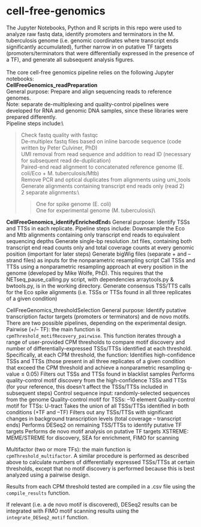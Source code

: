 # cell-free-genomics
The Jupyter Notebooks, Python and R scripts in this repo were used to analyze raw fastq data, identify promoters and terminators in the M. tuberculosis genome (i.e. genomic coordinates where transcript ends significantly accumulated), further narrow in on putative TF targets (promoters/terminators that were differentially expressed in the presence of a TF), and generate all subsequent analysis figures. \
\
The core cell-free genomics pipeline relies on the following Jupyter notebooks:\
**CellFreeGenomics_readPreparation**\
General purpose: Prepare and align sequencing reads to reference genomes.   \
Note: separate de-multiplexing and quality-control pipelines were developed for RNA and genomic DNA samples, since these libraries were prepared differently.\
Pipeline steps include:\
>Check fastq quality with fastqc  \
>De-multiplex fastq files based on inline barcode sequence (code written by Peter Culviner, PhD)\
>UMI removal from read sequence and addition to read ID (necessary for subsequent read de-duplication)\
>Paired-end read alignment to concatenated reference genome (E. coli/Eco + M. tuberculosis/Mtb)\
>Remove PCR and optical duplicates from alignments using umi_tools\
>Generate alignments containing transcript end reads only (read 2)\
>2 separate alignments:\
>>One for spike genome (E. coli)\
>>One for experimental genome (M. tuberculosis)\

**CellFreeGenomics_identifyEnrichedEnd**s
General purpose: Identify TSSs and TTSs in each replicate.
Pipeline steps include:
  Downsample the Eco and Mtb alignments containing only transcript end reads to equivalent sequencing depths
  Generate single-bp resolution .txt files, containing both transcript end read counts only and total coverage counts at every genomic position (important for later steps)
  Generate bigWig files (separate + and – strand files) as inputs for the nonparametric resampling script
  Call TSSs and TTSs using a nonparametric resampling approach at every position in the genome (developed by Mike Wolfe, PhD).
    This requires that the NETseq_pause_calling.py script, with dependencies arraytools.py & bwtools.py, is in the working directory.
  Generate consensus TSS/TTS calls for the Eco spike alignments (i.e. TSSs or TTSs found in all three replicates of a given condition)

CellFreeGenomics_thresholdSelection
General purpose: Identify putative transcription factor targets (promoters or terminators) and de novo motifs.
There are two possible pipelines, depending on the experimental design.
  Pairwise (+/– TF): the main function is `cpmThreshold_motifRecovery_pairwise`. This function iterates through a range of user-provided CPM thresholds to compare motif discovery and number    of differentially-expressed TSSs/TTSs identified at each threshold. Specifically, at each CPM threshold, the function:
    Identifies high-confidence TSSs and TTSs (those present in all three replicates of a given condition that exceed the CPM threshold and achieve a nonparametric resampling q-value ≤ 0.05)
    Filters out TSSs and TTSs found in blacklist samples
    Performs quality-control motif discovery from the high-confidence TSSs and TTSs (for your reference, this doesn't affect the TSSs/TTSs included in subsequent steps)
      Control sequence input: randomly-selected sequences from the genome
      Quality-control motif for TSSs: –10 element
      Quality-control motif for TTSs: U-tract
    Takes the union of all TSSs/TTSs identified in both conditions (+TF and –TF)
    Filters out any TSSs/TTSs with significant changes in background transcription levels (total coverage – transcript ends)
    Performs DESeq2 on remaining TSS/TTSs to identify putative TF targets
    Performs de novo motif analysis on putative TF targets
      XSTREME: MEME/STREME for discovery, SEA for enrichment, FIMO for scanning

  Multifactor (two or more TFs): the main function is `cpmThreshold_multifactor`. A similar procedure is performed as described above to calculate numbers of differentially expressed           TSSs/TTSs at certain thresholds, except that no motif discovery is performed because this is best analyzed using a pairwise design.

Results from each CPM threshold tested are compiled in a .csv file using the `compile_results` function.

If relevant (i.e. a de novo motif is discovered), DESeq2 results can be integrated with FIMO motif scanning results using the `integrate_DESeq2_motif` function.


